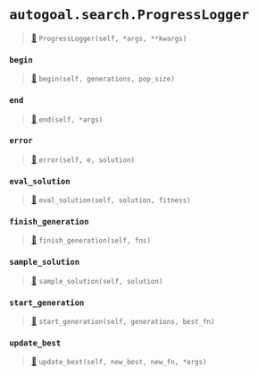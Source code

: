 # `autogoal.search.ProgressLogger`

> [📝](https://github.com/autogal/autogoal/blob/master/autogoal/search/_base.py#L293)
> `ProgressLogger(self, *args, **kwargs)`

### `begin`

> [📝](https://github.com/autogoal/autogoal/blob/master/autogoal/search/_base.py#L294)
> `begin(self, generations, pop_size)`

### `end`

> [📝](https://github.com/autogoal/autogoal/blob/master/autogoal/search/_base.py#L314)
> `end(self, *args)`

### `error`

> [📝](https://github.com/autogoal/autogoal/blob/master/autogoal/search/_base.py#L218)
> `error(self, e, solution)`

### `eval_solution`

> [📝](https://github.com/autogoal/autogoal/blob/master/autogoal/search/_base.py#L215)
> `eval_solution(self, solution, fitness)`

### `finish_generation`

> [📝](https://github.com/autogoal/autogoal/blob/master/autogoal/search/_base.py#L209)
> `finish_generation(self, fns)`

### `sample_solution`

> [📝](https://github.com/autogoal/autogoal/blob/master/autogoal/search/_base.py#L303)
> `sample_solution(self, solution)`

### `start_generation`

> [📝](https://github.com/autogoal/autogoal/blob/master/autogoal/search/_base.py#L307)
> `start_generation(self, generations, best_fn)`

### `update_best`

> [📝](https://github.com/autogoal/autogoal/blob/master/autogoal/search/_base.py#L311)
> `update_best(self, new_best, new_fn, *args)`

